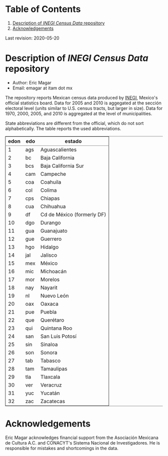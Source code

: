 
# Table of Contents

1.  [Description of *INEGI Census Data* repository](#orgb859aac)
2.  [Acknowledgements](#orgfac8ba3)

Last revision: 2020-05-20


<a id="orgb859aac"></a>

# Description of *INEGI Census Data* repository

-   Author: Eric Magar
-   Email: emagar at itam dot mx

The repository reports Mexican census data produced by [INEGI](https://www.inegi.org.mx/), Mexico's official statistics board. Data for 2005 and 2010 is aggegated at the sección electoral level (units similar to U.S. census tracts, but larger in size). Data for 1970, 2000, 2005, and 2010 is aggregated at the level of municipalities. 

State abbreviations are different from the official, which do not sort alphabetically. The table reports the used abbreviations.

<table border="2" cellspacing="0" cellpadding="6" rules="groups" frame="hsides">


<colgroup>
<col  class="org-right" />

<col  class="org-left" />

<col  class="org-left" />
</colgroup>
<thead>
<tr>
<th scope="col" class="org-right">edon</th>
<th scope="col" class="org-left">edo</th>
<th scope="col" class="org-left">estado</th>
</tr>
</thead>

<tbody>
<tr>
<td class="org-right">1</td>
<td class="org-left">ags</td>
<td class="org-left">Aguascalientes</td>
</tr>


<tr>
<td class="org-right">2</td>
<td class="org-left">bc</td>
<td class="org-left">Baja California</td>
</tr>


<tr>
<td class="org-right">3</td>
<td class="org-left">bcs</td>
<td class="org-left">Baja California Sur</td>
</tr>


<tr>
<td class="org-right">4</td>
<td class="org-left">cam</td>
<td class="org-left">Campeche</td>
</tr>


<tr>
<td class="org-right">5</td>
<td class="org-left">coa</td>
<td class="org-left">Coahuila</td>
</tr>


<tr>
<td class="org-right">6</td>
<td class="org-left">col</td>
<td class="org-left">Colima</td>
</tr>


<tr>
<td class="org-right">7</td>
<td class="org-left">cps</td>
<td class="org-left">Chiapas</td>
</tr>


<tr>
<td class="org-right">8</td>
<td class="org-left">cua</td>
<td class="org-left">Chihuahua</td>
</tr>


<tr>
<td class="org-right">9</td>
<td class="org-left">df</td>
<td class="org-left">Cd de México (formerly DF)</td>
</tr>


<tr>
<td class="org-right">10</td>
<td class="org-left">dgo</td>
<td class="org-left">Durango</td>
</tr>


<tr>
<td class="org-right">11</td>
<td class="org-left">gua</td>
<td class="org-left">Guanajuato</td>
</tr>


<tr>
<td class="org-right">12</td>
<td class="org-left">gue</td>
<td class="org-left">Guerrero</td>
</tr>


<tr>
<td class="org-right">13</td>
<td class="org-left">hgo</td>
<td class="org-left">Hidalgo</td>
</tr>


<tr>
<td class="org-right">14</td>
<td class="org-left">jal</td>
<td class="org-left">Jalisco</td>
</tr>


<tr>
<td class="org-right">15</td>
<td class="org-left">mex</td>
<td class="org-left">México</td>
</tr>


<tr>
<td class="org-right">16</td>
<td class="org-left">mic</td>
<td class="org-left">Michoacán</td>
</tr>


<tr>
<td class="org-right">17</td>
<td class="org-left">mor</td>
<td class="org-left">Morelos</td>
</tr>


<tr>
<td class="org-right">18</td>
<td class="org-left">nay</td>
<td class="org-left">Nayarit</td>
</tr>


<tr>
<td class="org-right">19</td>
<td class="org-left">nl</td>
<td class="org-left">Nuevo León</td>
</tr>


<tr>
<td class="org-right">20</td>
<td class="org-left">oax</td>
<td class="org-left">Oaxaca</td>
</tr>


<tr>
<td class="org-right">21</td>
<td class="org-left">pue</td>
<td class="org-left">Puebla</td>
</tr>


<tr>
<td class="org-right">22</td>
<td class="org-left">que</td>
<td class="org-left">Querétaro</td>
</tr>


<tr>
<td class="org-right">23</td>
<td class="org-left">qui</td>
<td class="org-left">Quintana Roo</td>
</tr>


<tr>
<td class="org-right">24</td>
<td class="org-left">san</td>
<td class="org-left">San Luis Potosí</td>
</tr>


<tr>
<td class="org-right">25</td>
<td class="org-left">sin</td>
<td class="org-left">Sinaloa</td>
</tr>


<tr>
<td class="org-right">26</td>
<td class="org-left">son</td>
<td class="org-left">Sonora</td>
</tr>


<tr>
<td class="org-right">27</td>
<td class="org-left">tab</td>
<td class="org-left">Tabasco</td>
</tr>


<tr>
<td class="org-right">28</td>
<td class="org-left">tam</td>
<td class="org-left">Tamaulipas</td>
</tr>


<tr>
<td class="org-right">29</td>
<td class="org-left">tla</td>
<td class="org-left">Tlaxcala</td>
</tr>


<tr>
<td class="org-right">30</td>
<td class="org-left">ver</td>
<td class="org-left">Veracruz</td>
</tr>


<tr>
<td class="org-right">31</td>
<td class="org-left">yuc</td>
<td class="org-left">Yucatán</td>
</tr>


<tr>
<td class="org-right">32</td>
<td class="org-left">zac</td>
<td class="org-left">Zacatecas</td>
</tr>
</tbody>
</table>


<a id="orgfac8ba3"></a>

# Acknowledgements

Eric Magar acknowledges financial support from the Asociación Mexicana de Cultura A.C. and CONACYT's Sistema Nacional de Investigadores. He is responsible for mistakes and shortcomings in the data. 

